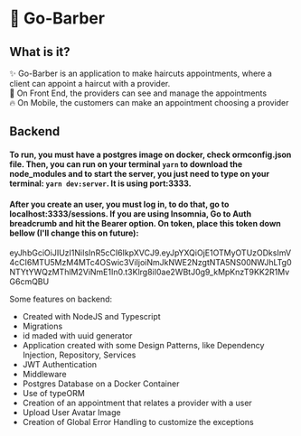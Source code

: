 # :rocket: Go-Barber 

## What is it?
:sparkles: Go-Barber is an application to make haircuts appointments, where a client can appoint a haircut with a provider. <br>
:wrench: On Front End, the providers can see and manage the appointments <br>
:fire: On Mobile, the customers can make an appointment choosing a provider



## Backend
#### To run, you must have a postgres image on docker, check ormconfig.json file. Then, you can run on your terminal `yarn` to download the node_modules and to start the server, you just need to type on your terminal: `yarn dev:server`. It is using port:3333. <br>

#### After you create an user, you must log in, to do that, go to localhost:3333/sessions. If you are using Insomnia, Go to Auth breadcrumb and hit the Bearer option. On token, place this token down bellow (I'll change this on future): <br> 

eyJhbGciOiJIUzI1NiIsInR5cCI6IkpXVCJ9.eyJpYXQiOjE1OTMyOTUzODksImV4cCI6MTU5MzM4MTc4OSwic3ViIjoiNmJkNWE2NzgtNTA5NS00NWJhLTg0NTYtYWQzMThlM2ViNmE1In0.t3Klrg8iI0ae2WBtJ0g9_kMpKnzT9KK2R1MvG6cmQBU

Some features on backend:

* Created with NodeJS and Typescript
* Migrations
* id maded with uuid generator
* Application created with some Design Patterns, like Dependency Injection, Repository, Services
* JWT Authentication
* Middleware
* Postgres Database on  a Docker Container
* Use of typeORM 
* Creation of an appointment that relates a provider with a user
* Upload User Avatar Image
* Creation of Global Error Handling to customize the exceptions
